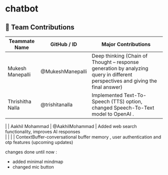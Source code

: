 # chatbot

## 👥 Team Contributions

| Teammate Name        | GitHub / ID        | Major Contributions                                                                                                                                                     |
|----------------------|--------------------|--------------------------------------------------------------------------------------------------------------------------------------------------------------------------|
| Mukesh Manepalli     | @MukeshManepalli   | Deep thinking (Chain of Thought – response generation by analyzing query in different perspectives and giving the final answer)                                          |
| Thrishitha Nalla     | @trishitanalla     | Implemented Text-To-Speech (TTS) option, changed Speech-To-Text model to OpenAI  .  
|
| Aakhil Mohammad      | @AakhilMohammad    | Added web search functionality, improves AI responses          
|
|                      |                    | ContextBuffer-conversational buffer memory , user authentication and otp features (upcoming updates)

changes done until now :
- added minimal mindmap
- changed mic button  
